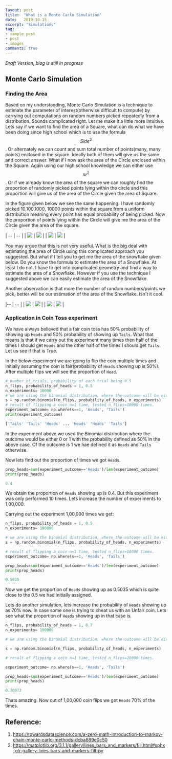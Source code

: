 ```yaml
---
layout: post
title:  "What is a Monte Carlo Simulation"
date:   2019-10-15
excerpt: "Simulations"
tag:
- sample post
- post
- images
comments: true
---
```



*Draft Version, blog is still in progress*

## Monte Carlo Simulation

### Finding the Area
Based on my understanding, Monte Carlo Simulation is a technique to estimate the parameter of interest(otherwise difficult to compute) by carrying out computations on random numbers picked repeatedly from a distribution. Sounds complicated right. Let me make it a little more intuitive. Lets say if we want to find the area of a Square, what can do what we have been doing since high school which is to use the formula $$Side^2$$. Or alternately we can count and sum total number of points(many, many points) enclosed in the square. Ideally both of them will give us the same and correct answer. What if I now ask the area of the Circle enclosed within the Square. Again using our high school knowledge we can either use $$\pi r^2$$. Or if we already know the area of the square we can roughly find the proportion of randomly picked points lying within the circle and this proportion will give us of the area of the Circle given the area of Square.


In the figure given below we see the same happening. I have randomly picked 10,100,1000, 10000 points within the square from a uniform distribution meaning every point has equal probability of being picked. Now the proportion of points lying within the Circle will give me the area of the Circle given the area of the square.





| --  | --  |
| ![](../imgs/Circle_10.png)  | ![](../imgs/Circle_100.png)  |
| ![](../imgs/Circle_1000.png)  | ![](../imgs/Circle_10000.png) |

You may argue that this is not very useful. What is the big deal with estimating the area of Circle using this complicated approach you suggested. But what if I tell you to get me the area of the snowflake given below. Do you know the formula to estimate the area of a Snowflake. At least I do not. I have to get into complicated geometry and find a way to estimate the area of a Snowflake. However if you use the technique I suggested above we can easily estimate the area of the Snowflake.  

Another observation is that more the number of random numbers/points we pick, better will be our estimation of the area of the Snowflake. Isn't it cool.

|-- | -- |
| ![](../imgs/Snowflake_10.png)  | ![](../imgs/Snowflake_100.png) |
| ![](../imgs/Snowflake_1000.png)  | ![](../imgs/Snowflake_10000.png)  |


### Application in Coin Toss experiment
We have always believed that a fair coin toss has 50% probability of showing up `Heads` and 50% probability of showing up `Tails`. What that means is that if we carry out the experiment many times then half of the times I should get `Heads` and the other half of the times I should get `Tails`. Let us see if that is True.

In the below experiment we are going to flip the coin multiple times and initially assuming the coin is fair(probability of `Heads` showing up is 50%). After multiple flips we will see the proportion of `Head`.

```python
# number of trials, probability of each trial being 0.5
n_flips, probability_of_heads = 1, 0.5  
n_experiments= 10000
# we are using the binomial distribution, where the outcome will be either 0 or 1 with the probability of 50%.
s = np.random.binomial(n_flips, probability_of_heads, n_experiments)
# result of flipping a coin n=1 time, tested n_flips=10000 times.
experiment_outcome= np.where(s==1, 'Heads', 'Tails')
print(experiment_outcome)
```

```python
['Tails' 'Tails' 'Heads' ... 'Heads' 'Heads' 'Tails']
```

In the experiment above we used the Binomial distribution where the outcome would be either 0 or 1 with the probability defined as 50% in the above case. Of the outcome is 1 we hae defined it as `Heads` and `Tails` otherwise.

Now lets find out the proportion of times we got `Heads`.

```python
prop_heads=sum(experiment_outcome=='Heads')/len(experiment_outcome)
print(prop_heads)
```


```python
0.4
```

We obtain the proportion of `Heads` showing up is 0.4. But this experiment was only performed 10 times. Lets increase the number of experiments to 1,00,000.

Carrying out the experiment 1,00,000 times we get:


```python
n_flips, probability_of_heads = 1, 0.5  
n_experiments= 100000

# we are using the binomial distribution, where the outcome will be either 0 or 1 with the probability of 50%.
s = np.random.binomial(n_flips, probability_of_heads, n_experiments)

# result of flipping a coin n=1 time, tested n_flips=10000 times.
experiment_outcome= np.where(s==1, 'Heads', 'Tails')

prop_heads=sum(experiment_outcome=='Heads')/len(experiment_outcome)
print(prop_heads)
```


```python
0.5035
```


Now we get the proportion of `Heads` showing up as 0.5035 which is quite close to the 0.5 we had initially assigned.

Lets do another simulation, lets increase the probability of `Heads` showing up as 70% now. In case some one is trying to cheat us with an Unfair coin. Lets see what the proportion of `Heads` showing up in that case is.

```python
n_flips, probability_of_heads = 1, 0.7  
n_experiments= 100000

# we are using the binomial distribution, where the outcome will be either 0 or 1 with the probability of 50%.

s = np.random.binomial(n_flips, probability_of_heads, n_experiments)

# result of flipping a coin n=1 time, tested n_flips=10000 times.

experiment_outcome= np.where(s==1, 'Heads', 'Tails')

prop_heads=sum(experiment_outcome=='Heads')/len(experiment_outcome)
print(prop_heads)
```

```python
0.70073
```


Thats amazing. Now out of 1,00,000 coin flips we got `Heads` 70% of the times.


## Reference:
1. https://towardsdatascience.com/a-zero-math-introduction-to-markov-chain-monte-carlo-methods-dcba889e0c50
2. https://matplotlib.org/3.1.1/gallery/lines_bars_and_markers/fill.html#sphx-glr-gallery-lines-bars-and-markers-fill-py

